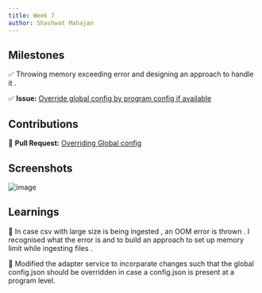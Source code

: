 ```yaml
---
title: Week 7
author: Shashwat Mahajan
---
```


## Milestones

✅ Throwing memory exceeding error and designing an approach to handle it .

✅ **Issue:** [Override global config by program config if available](https://github.com/ChakshuGautam/cQube-ingestion/issues/66)


## Contributions

🚀 **Pull Request:** [Overriding Global config](https://github.com/ChakshuGautam/cQube-ingestion/pull/166) 


## Screenshots

![image](https://github.com/ChakshuGautam/cQube-ingestion/assets/100033918/56a87ed1-880a-492d-8fec-14de0955350d)


## Learnings

📝 In case csv with large size is being ingested , an OOM error is thrown . I recognised what the error is and to build an approach to set up memory limit while ingesting files .

📝 Modified the adapter service to incorparate changes such that the global config.json should be overridden in case a config.json is present at a program
level.
